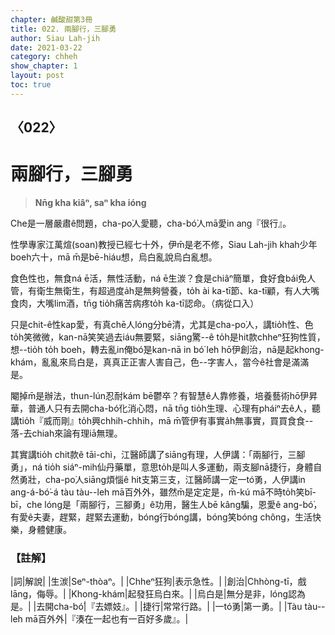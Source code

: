 ```yaml
---
chapter: 鹹酸甜第3冊
title: 022. 兩腳行，三腳勇
author: Siau Lah-jih
date: 2021-03-22
category: chheh
show_chapter: 1
layout: post
toc: true
---
```


## 〈022〉
# 兩腳行，三腳勇
> **Nn̄g kha kiâⁿ, saⁿ kha ióng**
 
Che是一層嚴肅ê問題，cha-po͘人愛聽，cha-bó͘人mā愛in ang『很行』。

性學專家江萬煊(soan)教授已經七十外，伊m̄是老不修，Siau Lah-jih khah少年boeh六十，mā m̄是bē-hiáu想，烏白亂說烏白亂想。

食色性也，無食ná ē活，無性活動，ná ē生湠？食是chiâⁿ簡單，食好食bái免人管，有衛生無衛生，有超過度a̍h是無夠營養，to̍h ài ka-tī節、ka-tī顧，有人大嘴食肉，大嘴lim酒，tn̄g tio̍h痛苦病疼to̍h ka-tī認命。（病從口入）

只是chit-ê性kap愛，有真chē人lóng分bē清，尤其是cha-po͘人，講tio̍h性、色to̍h笑微微，kan-nā笑笑過去iáu無要緊，siāng驚--ê to̍h是hit款chheⁿ狂狗性質，想--tio̍h to̍h boeh，轉去亂in俺bó͘是kan-nā in bó͘ leh hō͘伊創治，nā是起khong-khám，亂亂來烏白是，真真正正害人害自己，色--字害人，當今ê社會是滿滿是。

閹掉m̄是辦法，thun-lún忍耐kám bē鬱卒？有智慧ê人靠修養，培養藝術hō͘伊昇華，普通人只有去開cha-bó͘化消心悶，nā tn̄g tio̍h生理、心理有pháiⁿ去ê人，聽講tio̍h『威而剛』to̍h興chhih-chhih，mā m̄管伊有事實a̍h無事實，買買食食--落-去chiah來論有理iā無理。

其實講tio̍h chit款ê tāi-chì，江醫師講了siāng有理，人伊講：「兩腳行，三腳勇」，ná tio̍h siáⁿ-mih仙丹藥單，意思to̍h是叫人多運動，兩支腳nā捷行，身體自然勇壯，cha-po͘人siāng煩惱ê hit支第三支，江醫師講一定一tó͘勇，人伊講in ang-á-bó͘-á tàu tàu--leh mā百外外，雖然m̄是定定是，m̄-kú mā不時to̍h笑bī-bī，che lóng是「兩腳行，三腳勇」ê功用，醫生人bē kâng騙，恩愛ê ang-bó͘，有愛ê夫妻，趕緊，趕緊去運動，bóng行bóng講，bóng笑bóng chông，生活快樂，身體健康。

 
### 【註解】

|詞|解說|
|生湠|Seⁿ-thòaⁿ。|
|Chheⁿ狂狗|表示急性。|
|創治|Chhòng-tī，戲lāng，侮辱。|
|Khong-khám|起發狂烏白來。|
|烏白是|無分是非，lóng認為是。|
|去開cha-bó͘|『去嫖妓』。|
|捷行|常常行路。|
|一tó͘勇|第一勇。|
|Tàu tàu--leh mā百外外|『湊在一起也有一百好多歲』。|
